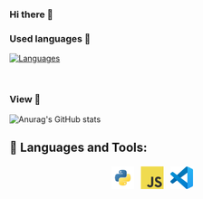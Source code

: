 ### Hi there 👋

<!--
**OutputCodes/OutputCodes** is a ✨ _special_ ✨ repository because its `README.md` (this file) appears on your GitHub profile.

Here are some ideas to get you started:

- 🔭 I’m currently working on ...
- 🌱 I’m currently learning ...
- 👯 I’m looking to collaborate on ...
- 🤔 I’m looking for help with ...
- 💬 Ask me about ...
- 📫 How to reach me: ...
- 😄 Pronouns: ...
- ⚡ Fun fact: ...
-->
 
### Used languages :rocket:
<!--![Top Langs](https://github-readme-stats.vercel.app/api/top-langs/?username=OutputCodes&theme=tokyonight)-->
[![Languages](https://github-readme-stats.vercel.app/api/top-langs/?username=OutputCodes&langs_count=8)](https://github.com/OutputCodes/github-readme-stats) 
&nbsp;
<!--
###Most visitors
https://visitor-badge.laobi.icu/badge?page_id=%20OutputCodes.OutputCodes
-->
&nbsp;
### View :rocket:
![Anurag's GitHub stats](https://github-readme-stats.vercel.app/api?username=OutputCodes&show_icons=true&theme=radical)
&nbsp;
## 🧰 Languages and Tools:
<p align="center">
<img src="https://raw.githubusercontent.com/github/explore/80688e429a7d4ef2fca1e82350fe8e3517d3494d/topics/python/python.png" alt="Python" height="40" style="vertical-align:top; margin:4px">
<img src="https://raw.githubusercontent.com/github/explore/80688e429a7d4ef2fca1e82350fe8e3517d3494d/topics/javascript/javascript.png" alt="Javascript" height="40" style="vertical-align:top; margin:4px">
<img src="https://raw.githubusercontent.com/github/explore/80688e429a7d4ef2fca1e82350fe8e3517d3494d/topics/visual-studio-code/visual-studio-code.png" alt="VS Code" height="40" style="vertical-align:top; margin:4px">
</p>
